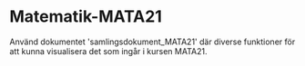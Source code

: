 # Matematik-MATA21

Använd dokumentet 'samlingsdokument_MATA21' där diverse funktioner för att kunna visualisera det som ingår i kursen MATA21.
